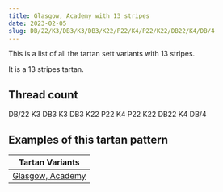 ```yaml
---
title: Glasgow, Academy with 13 stripes
date: 2023-02-05
slug: DB/22/K3/DB3/K3/DB3/K22/P22/K4/P22/K22/DB22/K4/DB/4
---
```

This is a list of all the tartan sett variants with 13 stripes.

It is a 13 stripes tartan.


## Thread count
DB/22 K3 DB3 K3 DB3 K22 P22 K4 P22 K22 DB22 K4 DB/4

## Examples of this tartan pattern

| Tartan Variants |
|---------------|
| [Glasgow, Academy](/variants/db/22/k3/db3/k3/db3/k22/p22/k4/p22/k22/db22/k4/db/4-db000050-k000000-p800080)||
